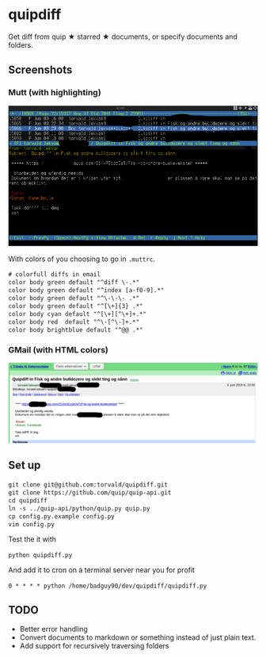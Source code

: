 # quipdiff

Get diff from quip ★ starred ★ documents, or specify documents and folders.

## Screenshots

### Mutt (with highlighting)

![mutt](https://raw.githubusercontent.com/torvald/quipdiff/master/screenshots/mutt.png)

With colors of you choosing to go in `.muttrc`.

 ```
 # colorfull diffs in email
 color body green default "^diff \-.*"
 color body green default "^index [a-f0-9].*"
 color body green default "^\-\-\- .*"
 color body green default "^[\+]{3} .*"
 color body cyan default "^[\+][^\+]+.*"
 color body red  default "^\-[^\-]+.*"
 color body brightblue default "^@@ .*"
 ```

### GMail (with HTML colors)

![gmail](https://raw.githubusercontent.com/torvald/quipdiff/master/screenshots/gmail.png)

## Set up
 
 ```
 git clone git@github.com:torvald/quipdiff.git
 git clone https://github.com/quip/quip-api.git
 cd quipdiff
 ln -s ../quip-api/python/quip.py quip.py
 cp config.py.example config.py
 vim config.py
 ```

Test the it with

  `python quipdiff.py`

And add it to cron on a terminal server near you for profit

  `0 * * * * python /home/badguy90/dev/quipdiff/quipdiff.py`

## TODO

 * Better error handling
 * Convert documents to markdown or something instead of just plain text.
 * Add support for recursively traversing folders
